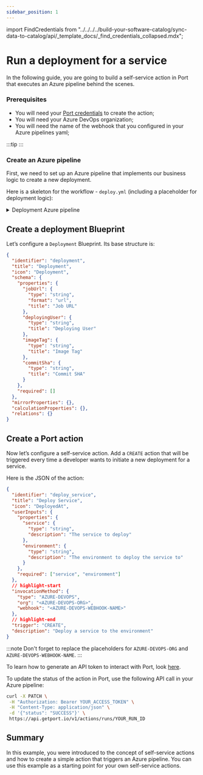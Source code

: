 ```yaml
---
sidebar_position: 1
---
```


import FindCredentials from "../../../../build-your-software-catalog/sync-data-to-catalog/api/\_template_docs/\_find_credentials_collapsed.mdx";

# Run a deployment for a service

In the following guide, you are going to build a self-service action in Port that executes an Azure pipeline behind the scenes.

### Prerequisites

- You will need your [Port credentials](../../../../build-your-software-catalog/sync-data-to-catalog/api/api.md#find-your-port-credentials) to create the action;
- You will need your Azure DevOps organization;
- You will need the name of the webhook that you configured in your Azure pipelines yaml;

:::tip
<FindCredentials />
:::

### Create an Azure pipeline

First, we need to set up an Azure pipeline that implements our business logic to create a new deployment.

Here is a skeleton for the workflow - `deploy.yml` (including a placeholder for deployment logic):

<details>
<summary>Deployment Azure pipeline</summary>

```yaml showLineNumbers
trigger: none

resources:
  webhooks:
    - webhook: { WEBHOOK_NAME }
      connection: { SERVICE_CONNECTION_NAME }
stages:
  # ADD YOUR DEPLOYMENT LOGIC HERE!
```

</details>

## Create a deployment Blueprint

Let’s configure a `Deployment` Blueprint. Its base structure is:

```json showLineNumbers
{
  "identifier": "deployment",
  "title": "Deployment",
  "icon": "Deployment",
  "schema": {
    "properties": {
      "jobUrl": {
        "type": "string",
        "format": "url",
        "title": "Job URL"
      },
      "deployingUser": {
        "type": "string",
        "title": "Deploying User"
      },
      "imageTag": {
        "type": "string",
        "title": "Image Tag"
      },
      "commitSha": {
        "type": "string",
        "title": "Commit SHA"
      }
    },
    "required": []
  },
  "mirrorProperties": {},
  "calculationProperties": {},
  "relations": {}
}
```

## Create a Port action

Now let’s configure a self-service action. Add a `CREATE` action that will be triggered every time a developer wants to initiate a new deployment for a service.

Here is the JSON of the action:

```json showLineNumbers
{
  "identifier": "deploy_service",
  "title": "Deploy Service",
  "icon": "DeployedAt",
  "userInputs": {
    "properties": {
      "service": {
        "type": "string",
        "description": "The service to deploy"
      },
      "environment": {
        "type": "string",
        "description": "The environment to deploy the service to"
      }
    },
    "required": ["service", "environment"]
  },
  // highlight-start
  "invocationMethod": {
    "type": "AZURE-DEVOPS",
    "org": "<AZURE-DEVOPS-ORG>",
    "webhook": "<AZURE-DEVOPS-WEBHOOK-NAME>"
  },
  // highlight-end
  "trigger": "CREATE",
  "description": "Deploy a service to the environment"
}
```

:::note
Don't forget to replace the placeholders for `AZURE-DEVOPS-ORG` and `AZURE-DEVOPS-WEBHOOK-NAME`.
:::

To learn how to generate an API token to interact with Port, look [here](../../../../build-your-software-catalog/sync-data-to-catalog/api/#generate-an-api-token).

To update the status of the action in Port, use the following API call in your Azure pipeline:

```bash
curl -X PATCH \
 -H "Authorization: Bearer YOUR_ACCESS_TOKEN" \
 -H "Content-Type: application/json" \
 -d '{"status": "SUCCESS"}' \
 https://api.getport.io/v1/actions/runs/YOUR_RUN_ID
```

## Summary

In this example, you were introduced to the concept of self-service actions and how to create a simple action that triggers an Azure pipeline. You can use this example as a starting point for your own self-service actions.
